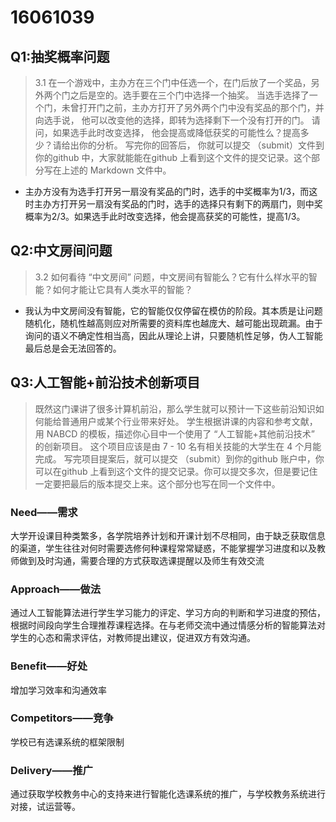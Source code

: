 # 16061039

## Q1:抽奖概率问题

>3.1 在一个游戏中，主办方在三个门中任选一个，在门后放了一个奖品，另外两个门之后是空的。选手要在三个门中选择一个抽奖。 当选手选择了一个门，未曾打开门之前，主办方打开了另外两个门中没有奖品的那个门，并向选手说， 他可以改变他的选择，即转为选择剩下一个没有打开的门。 请问，如果选手此时改变选择， 他会提高或降低获奖的可能性么？提高多少？请给出你的分析。 写完你的回答后， 你就可以提交 （submit）文件到你的github 中，大家就能能在github 上看到这个文件的提交记录。这个部分写在上述的 Markdown 文件中。

- 主办方没有为选手打开另一扇没有奖品的门时，选手的中奖概率为1/3，而这时主办方打开另一扇没有奖品的门时，选手的选择只有剩下的两扇门，则中奖概率为2/3。如果选手此时改变选择，他会提高获奖的可能性，提高1/3。

## Q2:中文房间问题

>3.2 如何看待 “中文房间” 问题，中文房间有智能么？它有什么样水平的智能？如何才能让它具有人类水平的智能？

- 我认为中文房间没有智能，它的智能仅仅停留在模仿的阶段。其本质是让问题随机化，随机性越高则应对所需要的资料库也越庞大、越可能出现疏漏。由于询问的语义不确定性相当高，因此从理论上讲，只要随机性足够，伪人工智能最后总是会无法回答的。

## Q3:人工智能+前沿技术创新项目

>既然这门课讲了很多计算机前沿，那么学生就可以预计一下这些前沿知识如何能给普通用户或某个行业带来好处。 学生根据讲课的内容和参考文献，用 NABCD 的模板，描述你心目中一个使用了 “人工智能+其他前沿技术” 的创新项目。 这个项目应该是由 7 - 10 名有相关技能的大学生在 4 个月能完成。 写完项目提案后，就可以提交 （submit）到你的github 账户中，你可以在github 上看到这个文件的提交记录。你可以提交多次，但是要记住一定要把最后的版本提交上来。这个部分也写在同一个文件中。

### Need——需求

大学开设课目种类繁多，各学院培养计划和开课计划不尽相同，由于缺乏获取信息的渠道，学生往往对何时需要选修何种课程常常疑惑，不能掌握学习进度和以及教师做到及时沟通，需要合理的方式获取选课提醒以及师生有效交流

### Approach——做法

通过人工智能算法进行学生学习能力的评定、学习方向的判断和学习进度的预估，根据时间段向学生合理推荐课程选择。在与老师交流中通过情感分析的智能算法对学生的心态和需求评估，对教师提出建议，促进双方有效沟通。

### Benefit——好处

增加学习效率和沟通效率

### Competitors——竞争

学校已有选课系统的框架限制

### Delivery——推广

通过获取学校教务中心的支持来进行智能化选课系统的推广，与学校教务系统进行对接，试运营等。

